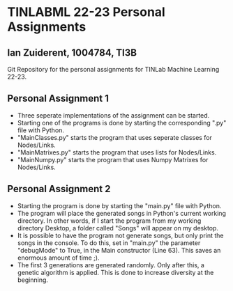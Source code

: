 # TINLABML 22-23 Personal Assignments
## Ian Zuiderent, 1004784, TI3B
Git Repository for the personal assignments for TINLab Machine Learning 22-23.

## Personal Assignment 1
* Three seperate implementations of the assignment can be started.
* Starting one of the programs is done by starting the corresponding ".py" file with Python.
* "MainClasses.py" starts the program that uses seperate classes for Nodes/Links.
* "MainMatrixes.py" starts the program that uses lists for Nodes/Links.
* "MainNumpy.py" starts the program that uses Numpy Matrixes for Nodes/Links.

## Personal Assignment 2
* Starting the program is done by starting the "main.py" file with Python.
* The program will place the generated songs in Python's current working directory. 
In other words, if I start the program from my working directory Desktop, a folder called "Songs" will appear on my desktop.
* It is possible to have the program not generate songs, but only print the songs in the console. To do this, set in "main.py" the parameter "debugMode" to True, in the Main constructor (Line 63). This saves an enormous amount of time ;).
* The first 3 generations are generated randomly. Only after this, a genetic algorithm is applied. This is done to increase diversity at the beginning.